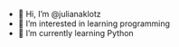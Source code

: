 - 👋 Hi, I’m @julianaklotz
- 👀 I’m interested in learning programming
- 🌱 I’m currently learning Python

<!---
julianaklotz/julianaklotz is a ✨ special ✨ repository because its `README.md` (this file) appears on your GitHub profile.
You can click the Preview link to take a look at your changes.
--->
